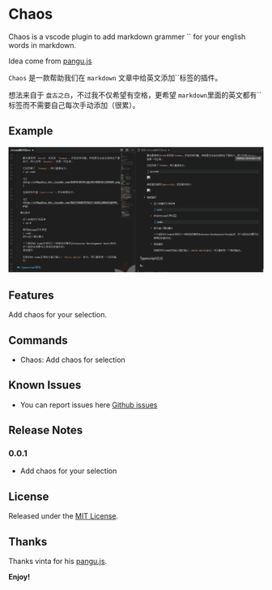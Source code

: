 # Chaos

Chaos is a vscode plugin to add markdown grammer `` for your english words in markdown.

Idea come from [pangu.js](https://github.com/vinta/pangu.js)

`Chaos` 是一款帮助我们在 `markdown` 文章中给英文添加``标签的插件。

想法来自于 `盘古之白`，不过我不仅希望有空格，更希望 `markdown`里面的英文都有``标签而不需要自己每次手动添加（很累）。


## Example

![](images/chaos.gif)

## Features

Add chaos for your selection.

## Commands

- Chaos: Add chaos for selection

## Known Issues

- You can report issues here [Github issues]()

## Release Notes

### 0.0.1

- Add chaos for your selection

## License

Released under the [MIT License](https://opensource.org/licenses/MIT).

## Thanks

Thanks vinta for his [pangu.js](https://github.com/vinta/pangu.js).

**Enjoy!**